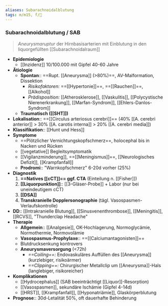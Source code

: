 ```yaml
---
aliases: Subarachnoidalblutung
tags: m/m15, f/🧠
---
```

### Subarachnoidalblutung / SAB
> *Aneurysmaruptur* der Hirnbasisarterien mit Einblutung in den liquorgefüllten [[Subarachnoidalraum]]
- **Epidemiologie**
	- [[Inzidenz]] 10/100.000 mit Gipfel 40-60 Jahre
- **Ätiologie**
	- **Spontan**:: ==Rupt. [[Aneurysma]] (>80%)==, AV-Malformation, Dissektion
		- *Risikofaktoren:* ==[[Hypertonie]]==, ==[[Rauchen]]==, [[Alkohol]]
		- *Prädisposition:* [[Atherosklerose]], [[Vaskulitis]], [[Polycystische Nierenerkrankung]], [[Marfan-Syndrom]], [[Ehlers-Danlos-Syndrom]]
	- **Traumatisch ([[SHT]])**
- **Lokalisation**:: ==[[Circulus arteriosus cerebri]]== (40% [[A. cerebri anterior]] > 30% [[A. carotis interna]] > 20% [[A. cerebri media]])
- **Klassifikation**:: [[Hunt und Hess]]
- **Symptome**
	- ==Plötzlicher Vernichtungskopfschmerz==, holocephal bis in Nacken und Rücken
	- [[vegetative]] Begleitsymptomatik
	- [[Vigilanzminderung]], ==[[Meningismus]]==, [[Neurologisches Defizit]], [[Krampfanfall]]
	- **Prodromi**:: "Warnkopfschmerz" 6-20d vorher (25%)
- **Diagnostik**
	1. **==Natives [[cCT]]== ggf. CTA** (Einteilung n. [[Fisher]])
	2. **[[Liquorpunktion]]**:: [[3-Gläser-Probe]] + Labor (nur bei uneindeutigem cCT)
	3. **[[DSA]]**
	4. **Transkranielle Dopplersonographie** (tägl. Vasospasmen-Verlaufskontrolle)
- **DD**:: [[Intrakranielle Blutung]], [[Sinusvenenthrombose]], [[Meningitis]], [[RCVS]], "Thunderclap Headache"
- **Therapie**
	- **Allgemein**:: [[Analgesie]], OK-Hochlagerung, Normoglycämie, Normothermie, Normovolämie
	- **Vasospasmus-Prophylaxe**:: ==[[Calciumantagonisten]]==
	- Blutdrucksenkung kontrovers
	- **Aneurysmaversorgung** (<72h)
		- *==Coiling==:* Endovaskuläres Auffüllen des [[Aneurysma]] (kurzlebiger, risikoärmer)
		- *==Clipping==:* Chirurgischer Metallclip um [[Aneurysma]]-Hals (langlebiger, risikoreicher)
- **Komplikationen**
	- [[Hydrocephalus]] (SAB beeinträchtigt [[Liquor]]-Resorption)
	- [[Vasospasmen]], sekundäre Ischämie (Gipfel 4-14d)
	- [[HRST]], [[Krampfanfall]], [[Hyponatriämie]], Glaskörperblutung
- **Prognose**:: 30d-Letalität 50%, oft dauerhafte Behinderung

[^1]: Autoregulation des ICP gestört